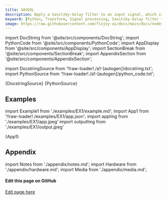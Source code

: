 ```yaml
---
title: SAVGOL
description: Apply a Savitzky-Golay filter to an input signal, which is generally used for smoothing data. The default behaviour is implementing a 3-point moving average of the data.
keyword: [Python, Transform, Signal processing, Savitzky-Golay filter transformer, Signal processing in Python, Data smoothing with SavGol, Python filter calculations, Streamline data analysis, Signal processing transformations, Savitzky-Golay filter design, Python data manipulation, Accurate data insights, Data smoothing using SavGol]
image: https://raw.githubusercontent.com/flojoy-ai/docs/main/docs/nodes/TRANSFORMERS/SIGNAL_PROCESSING/SAVGOL/examples/EX1/output.jpeg
---
```


[//]: # (Custom component imports)

import DocString from '@site/src/components/DocString';
import PythonCode from '@site/src/components/PythonCode';
import AppDisplay from '@site/src/components/AppDisplay';
import SectionBreak from '@site/src/components/SectionBreak';
import AppendixSection from '@site/src/components/AppendixSection';

[//]: # (Docstring)

import DocstringSource from '!!raw-loader!./a1-[autogen]/docstring.txt';
import PythonSource from '!!raw-loader!./a1-[autogen]/python_code.txt';

<DocString>{DocstringSource}</DocString>
<PythonCode GLink='TRANSFORMERS/SIGNAL_PROCESSING/SAVGOL/SAVGOL.py'>{PythonSource}</PythonCode>

<SectionBreak />

[//]: # (Examples)

## Examples

import Example1 from './examples/EX1/example.md';
import App1 from '!!raw-loader!./examples/EX1/app.json';
import appImg from './examples/EX1/app.jpeg'
import outputImg from './examples/EX1/output.jpeg'

<AppDisplay 
    nodeLabel='SAVGOL'
    appImg={appImg}
    outputImg={outputImg}
    >
    {App1}
</AppDisplay>

<Example1 />

<SectionBreak />

[//]: # (Appendix)

## Appendix

import Notes from './appendix/notes.md';
import Hardware from './appendix/hardware.md';
import Media from './appendix/media.md';

<AppendixSection index={0} folderPath='nodes/TRANSFORMERS/SIGNAL_PROCESSING/SAVGOL/appendix/'><Notes /></AppendixSection>
<AppendixSection index={1} folderPath='nodes/TRANSFORMERS/SIGNAL_PROCESSING/SAVGOL/appendix/'><Hardware /></AppendixSection>
<AppendixSection index={2} folderPath='nodes/TRANSFORMERS/SIGNAL_PROCESSING/SAVGOL/appendix/'><Media /></AppendixSection>

<SectionBreak />

[//]: # (Edit page on GitHub)

#### Edit this page on GitHub

[Edit page here](https://github.com/flojoy-ai/docs/tree/main/docs/nodes/TRANSFORMERS/SIGNAL_PROCESSING/SAVGOL)
